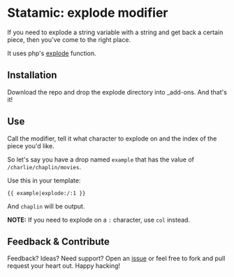 # Statamic: explode modifier
If you need to explode a string variable with a string and get back a certain
piece, then you've come to the right place.

It uses php's [explode](http://php.net/manual/en/function.explode.php)
function.

## Installation
Download the repo and drop the explode directory into
\_add-ons. And that's it!

## Use
Call the modifier, tell it what character to explode on and the index of
the piece you'd like.

So let's say you have a drop named `example` that has the value of
`/charlie/chaplin/movies`.

Use this in your template:

```
{{ example|explode:/:1 }}
```

And `chaplin` will be output.

**NOTE:** If you need to explode on a `:` character, use `col` instead.

## Feedback & Contribute
Feedback? Ideas? Need support? Open an
[issue](https://github.com/thisbythem/Statamic-explode/issues) or feel free to
fork and pull request your heart out. Happy hacking!

